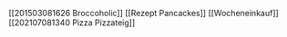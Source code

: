 [[201503081626 Broccoholic]]
[[Rezept Pancackes]]
[[Wocheneinkauf]]
[[202107081340 Pizza Pizzateig]]